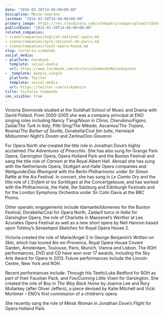 ```yaml
---
date: "2016-03-20T14:48:00+00:00"
discipline: Mezzo-soprano
lastmod: "2016-03-20T14:48:00+00:00"
primary_image: https://res.cloudinary.com/schmopera/image/upload/v1545409169/media/webhook-uploads/1458485314014/2016-03-20---Victoria-Simmonds.jpg.jpg
publishDate: "2016-03-20T14:48:00+00:00"
related_companies:
- scene/companies/english-national-opera.md
- scene/companies/opra-national-de-paris.md
- scene/companies/royal-opera-house.md
slug: victoria-simmonds
social_media:
- platform: Facebook
  template: social-media
  url: https://www.facebook.com/VictoriaSimmondsMezzoSoprano
- _template: people_single
  platform: Twitter
  template: social-media
  url: https://twitter.com/vickymezzo
title: Victoria Simmonds
cms_visible: true
---
```


Victoria Simmonds studied at the Guildhall School of Music and Drama with David Pollard.  From 2000-2005 she was a company principal at ENO singing roles including Nancy T’ang/*Nixon in China*, Cherubino/*Figaro*, Zaida/*The Turk in Italy*, Pitti-Sing/*The Mikado*, Ascanius/*The Trojans*, Rosina/*The Barber of Seville*, Dorabella/*Così fan tutte*, Hermia/*A Midsummer Night’s Dream* and Zerlina/*Don Giovanni*.

For Opera North she created the title role in Jonathan Dove’s highly acclaimed *The Adventures of Pinocchio*.  She has also sung for Grange Park Opera, Garsington Opera, Opera Holland Park and the Buxton Festival and sang the title role of *Carmen* at the Royal Albert Hall.  Abroad she has sung with the Netherlands Opera, Stuttgart and Halle Opera companies and Wellgunde/*Das Rheingold* with the Berlin Philharmonic under Sir Simon Rattle at the Aix Festival.  In concert, she has sung in *Le Comte Ory* and the title role of *L’Enfant et les Sortilèges* at the Concertgebouw, and has worked with the Philharmonia, the Hallé, the Salzburg and Edinburgh Festivals and for the London Symphony Orchestra under Sir Colin Davis at the BBC Proms.

Other operatic engagements include Idamante/*Idomeneo* for the Buxton Festival, Dorabella/*Così* for Opera North, Zaida/*Il turco in Italia* for Garsington Opera, the role of Charlotte in Massenet’s *Werther* at Les Azuralies Opera Festival as well as a new short opera by Neil Hannon based upon Tolstoy’s *Sevastopol Sketches* for Royal Opera House 2.

Victoria created the role of Marie/Angel 2 in George Benjamin’s *Written on Skin*, which has toured Aix-en-Provence, Royal Opera House Covent Garden, Amsterdam, Toulouse, Paris, Munich, Vienna and Lisbon.  The ROH performances, DVD and CD have won over 17 awards, including the Sky Arts Award for Opera in 2013. Future performances include the Lincoln Centre, New York and ROH.

Recent performances include: Through His Teeth/Luke Bedford for ROH as part of their Faustian Pack, and Fox/*Cunning Little Vixen* for Garsington. She created the role of Boy in *The Way Back Home* by Joanna Lee and Rory Mullarkey (after Oliver Jeffers), a piece devised by Katie Mitchell and Vicki Mortimer – ENO’s first commission of a children’s opera.

She recently sang the role of Minsk Woman in Jonathan Dove’s *Flight* for Opera Holland Park.
